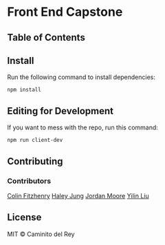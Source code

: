 # Front End Capstone

## Table of Contents

## Install

Run the following command to install dependencies:

`npm install`

## Editing for Development

If you want to mess with the repo, run this command:

`npm run client-dev`

## Contributing

### Contributors

[Colin Fitzhenry](https://github.com/cgf5033)
[Haley Jung](https://github.com/haleyjung)
[Jordan Moore](https://github.com/jordo-mordo)
[Yilin Liu](https://github.com/yiiiiilin)

## License

MIT © Caminito del Rey